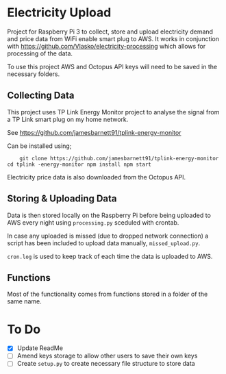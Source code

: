 # Electricity Upload

Project for Raspberry Pi 3 to collect, store and upload electricity demand and price data from WiFi enable smart plug to AWS. It works in conjunction with https://github.com/Vlasko/electricity-processing which allows for processing of the data.

To use this project AWS and Octopus API keys will need to be saved in the necessary folders.

## Collecting Data
This project uses TP Link Energy Monitor project to analyse the signal from a TP Link smart plug on my home network.

See https://github.com/jamesbarnett91/tplink-energy-monitor

Can be installed using;

`    git clone https://github.com/jamesbarnett91/tplink-energy-monitor
    cd tplink -energy-monitor
    npm install
    npm start`

Electricity price data is also downloaded from the Octopus API.

## Storing & Uploading Data
Data is then stored locally on the Raspberry Pi before being uploaded to AWS every night using `processing.py` sceduled with crontab.

In case any uploaded is missed (due to dropped network connection) a script has been included to upload data manually, `missed_upload.py`.

`cron.log` is used to keep track of each time the data is uploaded to AWS.

## Functions
Most of the functionality comes from functions stored in a folder of the same name.

# To Do
- [x] Update ReadMe
- [ ] Amend keys storage to allow other users to save their own keys
- [ ] Create `setup.py` to create necessary file structure to store data
